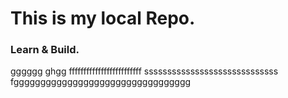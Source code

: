 # This is my local Repo.

### Learn & Build.
gggggg
ghgg
fffffffffffffffffffffffff
sssssssssssssssssssssssssssss
fggggggggggggggggggggggggggggggggg
